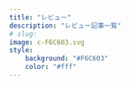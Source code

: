 ```yaml
---
title: "レビュー"
description: "レビュー記事一覧"
# slug: 
image: c-F6C603.svg
style:
    background: "#F6C603"
    color: "#fff"
---
```


